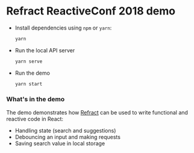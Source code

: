 # Refract ReactiveConf 2018 demo

- Install dependencies using `npm` or `yarn`:
    ```sh
    yarn
    ```
- Run the local API server
    ```sh
    yarn serve
    ```
- Run the demo
    ```sh
    yarn start
    ```


### What's in the demo

The demo demonstrates how [Refract](fanduel-oss/refract) can be used to write functional and reactive code in React:
- Handling state (search and suggestions)
- Debouncing an input and making requests
- Saving search value in local storage